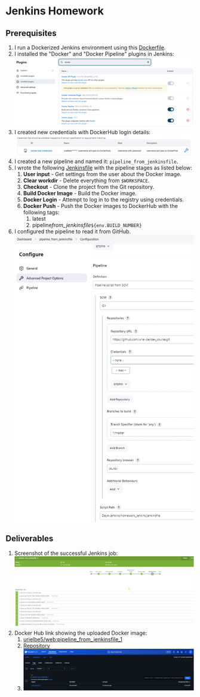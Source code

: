 # Jenkins Homework

## Prerequisites

1. I run a Dockerized Jenkins environment using this [Dockerfile](../Jenkins_Master/Dockerfile).
2. I installed the "Docker" and "Docker Pipeline" plugins in Jenkins:  
   ![alt](pictures/docker%20plugins.png)
3. I created new credentials with DockerHub login details:  
   ![alt](pictures/docker_hub_credentials.png)
4. I created a new pipeline and named it: `pipeline_from_jenkinsfile`.
5. I wrote the following [Jenkinsfile](jenkinsfile) with the pipeline stages as listed below:
   1. **User input** - Get settings from the user about the Docker image.
   2. **Clear workdir** - Delete everything from `$WORKSPACE`.
   3. **Checkout** - Clone the project from the Git repository.
   4. **Build Docker Image** - Build the Docker image.
   5. **Docker Login** - Attempt to log in to the registry using credentials.
   6. **Docker Push** - Push the Docker images to DockerHub with the following tags:
      1. latest
      2. pipeline*from_jenkinsfile*`${env.BUILD_NUMBER}`
6. I configured the pipeline to read it from GitHub.
   ![alt](pictures/pipeline_config.png)

## Deliverables

1. Screenshot of the successful Jenkins job:  
   ![alt](pictures/successful_Jenkins_job.png)
2. Docker Hub link showing the uploaded Docker image:
   1. [urielbe5/web:pipeline_from_jenkinsfile_1](https://hub.docker.com/layers/urielbe5/web/pipeline_from_jenkinsfile_1/images/sha256-646aa1813e2eceeff7e29e6c1a133993d85fa593a39691f0210471f5d693080a?context=repo)
   2. [Repository](https://hub.docker.com/repository/docker/urielbe5/web/general)
   3. ![alt](pictures/Docker_hub_image.png)

